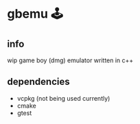 # gbemu 🕹️

## info
wip game boy (dmg) emulator written in c++


## dependencies
- vcpkg (not being used currently)
- cmake
- gtest

